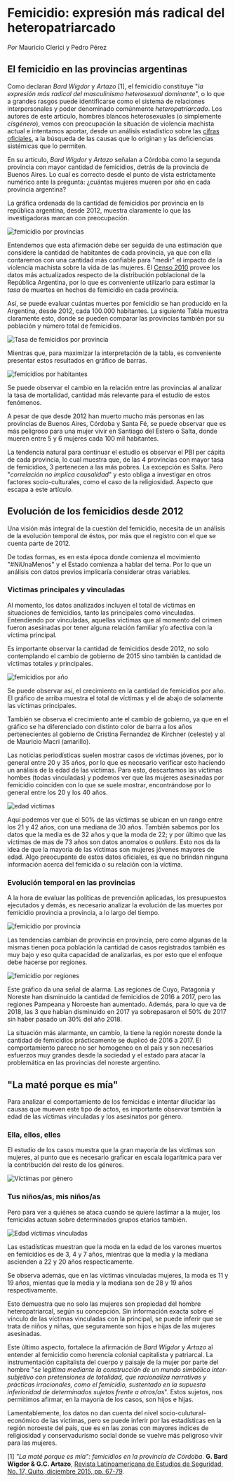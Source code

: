 # Femicidio: expresión más radical del heteropatriarcado

*Por* Mauricio Clerici y Pedro Pérez

## El femicidio en las provincias argentinas

Como declaran *Bard Wigdor* y *Artazo* [1], el femicidio constituye "*la expresión más radical del masculinismo heterosexual dominante*", o lo que a grandes rasgos puede identificarse como el sistema de relaciones interpersonales y poder denominado comúnmente *heteropatriarcado*. Los autores de este artículo, hombres blancos heterosexuales (o simplemente *cisgénero*), vemos con preocupación la situación de violencia machista actual e intentamos aportar, desde un análisis estadístico sobre las [cifras oficiales]('http://datos.jus.gob.ar/dataset/27bb9b2c-521b-406c-bdf9-98110ef73f34/resource/a2e1c899-cbaa-4bf6-b623-6648f150cab0/download/registro-de-femicidios-2018-04-13.csv'), a la búsqueda de las causas que lo originan y las deficiencias sistémicas que lo permiten.

En su artículo, *Bard Wigdor* y *Artazo* señalan a Córdoba como la segunda provincia con mayor cantidad de femicidios, detrás de la provincia de Buenos Aires. Lo cual es correcto desde el punto de vista estrictamente numérico ante la pregunta: ¿cuántas mujeres mueren por año en cada provincia argentina?

La gráfica ordenada de la cantidad de femicidios por provincia en la república argentina, desde 2012, muestra claramente lo que las investigadoras marcan con preocupación.

![femicidio por provincias](img/total_muertes_femicidio.png "femicidio por provincia")

Entendemos que esta afirmación debe ser seguida de una estimación que considere la cantidad de habitantes de cada provincia, ya que con ella contaremos con una cantidad más confiable para "medir" el impacto de la violencia machista sobre la vida de las mujeres. El [Censo 2010](https://www.sig.indec.gov.ar/censo2010/) provee los datos más actualizados respecto de la distribución poblacional de la República Argentina, por lo que es conveniente utilizarlo para estimar la *tasa* de muertes en hechos de femicidio en cada provincia.

Así, se puede evaluar cuántas muertes por femicidio se han producido en la Argentina, desde 2012, cada 100.000 habitantes. La siguiente Tabla muestra claramente esto, donde se pueden comparar las provincias también por su población y número total de femicidios.

![Tasa de femicidios por provincia](img/tasa_femicidios_provincia.png)

Mientras que, para maximizar la interpretación de la tabla, es conveniente presentar estos resultados en gráfico de barras.

![femicidios por habitantes](img/femicidios_100mil_hab_barras.png "femicidios por habitantes")

Se puede observar el cambio en la relación entre las provincias al analizar la tasa de mortalidad, cantidad más relevante para el estudio de estos fenómenos.

A pesar de que desde 2012 han muerto mucho más personas en las provincias de Buenos Aires, Córdoba y Santa Fé, se puede observar que es más peligroso para una mujer vivir en Santiago del Estero o Salta, donde mueren entre 5 y 6 mujeres cada 100 mil habitantes.

La tendencia natural para continuar el estudio es observar el PBI per cápita de cada provincia, lo cual muestra que, de las 4 provincias con mayor tasa de femicidios, 3 pertenecen a las más pobres. La excepción es Salta. Pero "*correlación no implica causalidad*" y esto obliga a investigar en otros factores socio-culturales, como el caso de la religiosidad. Aspecto que escapa a este artículo.

## Evolución de los femicidios desde 2012

Una visión más integral de la cuestión del femicidio, necesita de un análisis de la evolución temporal de éstos, por más que el registro con el que se cuenta parte de 2012.

De todas formas, es en esta época donde comienza el movimiento "#NiUnaMenos" y el Estado comienza a hablar del tema. Por lo que un análisis con datos previos implicaría considerar otras variables.

### Victimas principales y vinculadas

Al momento, los datos analizados incluyen el total de víctimas en situaciones de femicidios, tanto las principales como vinculadas. Entendiendo por vinculadas, aquellas victimas que al momento del crimen fueron asesinadas por tener alguna relación familiar y/o afectiva con la víctima principal.

Es importante observar la cantidad de femicidios desde 2012, no solo contemplando el cambio de gobierno de 2015 sino también la cantidad de víctimas totales y principales.

![femicidios por año](img/victimas_totales_principales_gobiernos.png "femicidios por año")

Se puede observar así, el crecimiento en la cantidad de femicidios por año. El gráfico de arriba muestra el total de víctimas y el de abajo de solamente las víctimas principales.

También se observa el crecimiento ante el cambio de gobierno, ya que en el gráfico se ha diferenciado con distinto color de barra a los años pertenecientes al gobierno de Cristina Fernandez de Kirchner (celeste) y al de Mauricio Macri (amarillo).

Las noticias periodísticas suelen mostrar casos de víctimas jóvenes, por lo general entre 20 y 35 años, por lo que es necesario verificar esto haciendo un análisis de la edad de las víctimas. Para esto, descartamos las víctimas hombes (todas vinculadas) y podemos ver que las mujeres asesinadas por femicidio coinciden con lo que se suele mostrar, encontrándose por lo general entre los 20 y los 40 años.

![edad victimas](img/edad_muertas.png "edad de las víctimas")

Aquí podemos ver que el 50% de las víctimas se ubican en un rango entre los 21 y 42 años, con una mediana de 30	años. También sabemos por los datos que la media es de 32 años y que la moda de 22; y por último que las víctimas de mas de 73 años son datos anomalos o *outliers*. Esto nos da la idea de que la mayoria de las víctimas son mujeres jóvenes mayores de edad. Algo preocupante de estos datos oficiales, es que no brindan ninguna información acerca del femicida o su relación con la víctima.

### Evolución temporal en las provincias

A la hora de evaluar las políticas de prevención aplicadas, los presupuestos ejecutados y demás, es necesario analizar la evolución de las muertes por femicidio provincia a provincia, a lo largo del tiempo.

![femicidio por provincia](img/por_provincia.png "femicidio por provincias")

Las tendencias cambian de provincia en provincia, pero como algunas de la mismas tienen poca población la cantidad de casos registrados también es muy bajo y eso quita capacidad de analizarlas, es por esto que el enfoque debe hacerse por regiones.

![femicidio por regiones](img/femicidio_x_regiones.png "femicidio por regiones")

Este gráfico da una señal de alarma. Las regiones de Cuyo, Patagonia y Noreste han disminuido la cantidad de femicidios de 2016 a 2017, pero las regiones Pampeana y Noroeste han aumentado. Además, para lo que va de 2018, las 3 que habían disminuido en 2017 ya sobrepasaron el 50% de 2017 sin haber pasado un 30% del año 2018.

La situación más alarmante, en cambio, la tiene la región noreste donde la cantidad de femicidios prácticamente se duplicó de 2016 a 2017. El comportamiento parece no ser homogeneo en el país y son necesarios esfuerzos muy grandes desde la sociedad y el estado para atacar la problemática en las provincias del noreste argentino.

## "La maté porque es mía"

Para analizar el comportamiento de los femicidas e intentar dilucidar las causas que mueven este tipo de actos, es importante observar también la edad de las víctimas vinculadas y los asesinatos por género.

### Ella, ellos, elles

El estudio de los casos muestra que la gran mayoría de las victimas son mujeres, al punto que es necesario graficar en escala logarítmica para ver la contribución del resto de los géneros.

![Víctimas por género](img/por_genero.png "femicidio por genero")

### Tus niños/as, mis niños/as

Pero para ver a quiénes se ataca cuando se quiere lastimar a la mujer, los femicidas actuan sobre determinados grupos etarios también.

![Edad víctimas vinculadas](img/edad_vinculadas.png "femicidio vinculadas_edad")

Las estadísticas muestran que la moda en la edad de los varones muertos en femicidios es de 3, 4 y 7 años, mientras que la media y la mediana ascienden a 22 y 20 años respecticamente.

Se observa además, que en las víctimas vinculadas mujeres, la moda es 11 y 19 años, mientas que la media y la mediana son de 28 y 19 años respectivamente.

Esto demuestra que no solo las mujeres son propiedad del hombre heteropatriarcal, según su concepción. Sin información exacta sobre el vínculo de las víctimas vinculadas con la principal, se puede inferir que se trata de niños y niñas, que seguramente son hijos e hijas de las mujeres asesinadas.

Este último aspecto, fortalece la afirmación de *Bard Wigdor* y *Artazo* al entender al femicidio como herencia colonial capitalista y patriarcal. La instrumentación capitalista del cuerpo y paisaje de la mujer por parte del hombre "*se legitima mediante la construcción de un mundo simbólico inter-subjetivo con pretensiones de totalidad, que racionaliza narrativas y prácticas irracionales, como el femicidio, sustentado en la supuesta inferioridad de determinados sujetos frente a otros/as*". Estos sujetos, nos permitimos afirmar, en la mayoría de los casos, son hijos e hijas.

Lamentablemente, los datos no dan cuenta del nivel socio-culutural-económico de las víctimas, pero se puede inferir por las estadísticas en la región noroeste del país, que es en las zonas con mayores índices de religiosidad y conservadurismo social donde se vuelve más peligroso vivir para las mujeres.

[1] *"La maté porque es mía": femicidios en la provincia de Córdoba*. **G. Bard Wigdor & G.C. Artazo**, [Revista Latinoamericana de Estudios de Seguridad, No. 17, Quito, diciembre 2015, pp. 67-79](http://repositorio.flacsoandes.edu.ec/bitstream/10469/7962/1/RFLACSO-Ur17-05-Bard.pdf).
